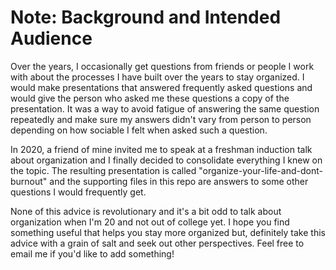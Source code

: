 # Note: Background and Intended Audience

Over the years, I occasionally get questions from friends or people I work with about the processes I have built over the years to stay organized. I would make presentations that answered frequently asked questions and would give the person who asked me these questions a copy of the presentation. It was a way to avoid fatigue of answering the same question repeatedly and make sure my answers didn't vary from person to person depending on how sociable I felt when asked such a question. <br />

In 2020, a friend of mine invited me to speak at a freshman induction talk about organization and I finally decided to consolidate everything I knew on the topic. The resulting presentation is called "organize-your-life-and-dont-burnout" and the supporting files in this repo are answers to some other questions I would frequently get.  <br />

None of this advice is revolutionary and it's a bit odd to talk about organization when I'm 20 and not out of college yet. I hope you find something useful that helps you stay more organized but, definitely take this advice with a grain of salt and seek out other perspectives. Feel free to email me if you'd like to add something! 
